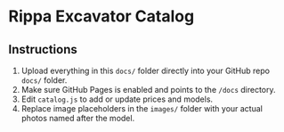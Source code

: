 # Rippa Excavator Catalog

## Instructions

1. Upload everything in this `docs/` folder directly into your GitHub repo `docs/` folder.
2. Make sure GitHub Pages is enabled and points to the `/docs` directory.
3. Edit `catalog.js` to add or update prices and models.
4. Replace image placeholders in the `images/` folder with your actual photos named after the model.
